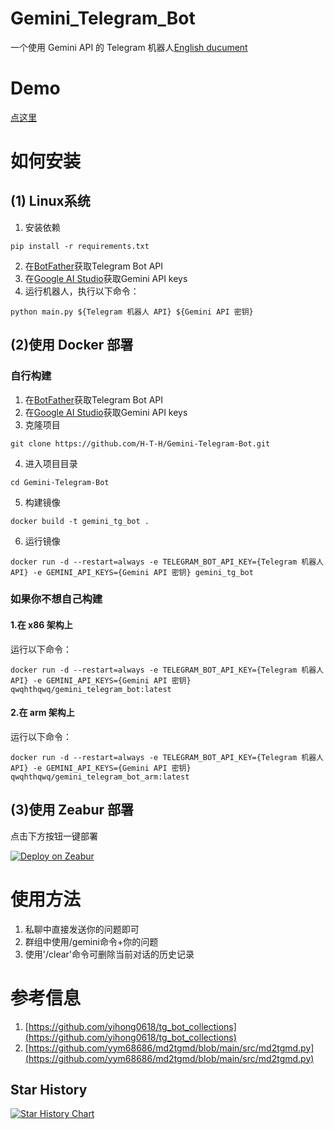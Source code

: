 # Gemini_Telegram_Bot
一个使用 Gemini API 的 Telegram 机器人[English ducument](https://github.com/H-T-H/Gemini_Telegram_Bot/blob/main/README_en.md)
# Demo
[点这里](https://t.me/gemini_telegram_demo_bot)

# 如何安装
## (1) Linux系统
1. 安装依赖
```
pip install -r requirements.txt
```
2. 在[BotFather](https://t.me/BotFather)获取Telegram Bot API
3. 在[Google AI Studio](https://makersuite.google.com/app/apikey)获取Gemini API keys
4. 运行机器人，执行以下命令：
```
python main.py ${Telegram 机器人 API} ${Gemini API 密钥}
```
## (2)使用 Docker 部署
### 自行构建
1. 在[BotFather](https://t.me/BotFather)获取Telegram Bot API
2. 在[Google AI Studio](https://makersuite.google.com/app/apikey)获取Gemini API keys
3. 克隆项目
```
git clone https://github.com/H-T-H/Gemini-Telegram-Bot.git
```
4. 进入项目目录
```
cd Gemini-Telegram-Bot
```
5. 构建镜像
```
docker build -t gemini_tg_bot .
```
6. 运行镜像
```
docker run -d --restart=always -e TELEGRAM_BOT_API_KEY={Telegram 机器人 API} -e GEMINI_API_KEYS={Gemini API 密钥} gemini_tg_bot
```
### 如果你不想自己构建
#### 1.在 x86 架构上
运行以下命令：
```
docker run -d --restart=always -e TELEGRAM_BOT_API_KEY={Telegram 机器人 API} -e GEMINI_API_KEYS={Gemini API 密钥} qwqhthqwq/gemini_telegram_bot:latest
```
#### 2.在 arm 架构上
运行以下命令：
```
docker run -d --restart=always -e TELEGRAM_BOT_API_KEY={Telegram 机器人 API} -e GEMINI_API_KEYS={Gemini API 密钥} qwqhthqwq/gemini_telegram_bot_arm:latest
```

## (3)使用 Zeabur 部署
点击下方按钮一键部署

[![Deploy on Zeabur](https://zeabur.com/button.svg)](https://zeabur.com/templates/V2870T)

# 使用方法
1. 私聊中直接发送你的问题即可
2. 群组中使用/gemini命令+你的问题
3. 使用'/clear'命令可删除当前对话的历史记录

# 参考信息
1. [https://github.com/yihong0618/tg_bot_collections](https://github.com/yihong0618/tg_bot_collections)
2. [https://github.com/yym68686/md2tgmd/blob/main/src/md2tgmd.py](https://github.com/yym68686/md2tgmd/blob/main/src/md2tgmd.py)
## Star History

[![Star History Chart](https://api.star-history.com/svg?repos=H-T-H/Gemini-Telegram-Bot&type=Date)](https://star-history.com/#H-T-H/Gemini-Telegram-Bot&Date)
